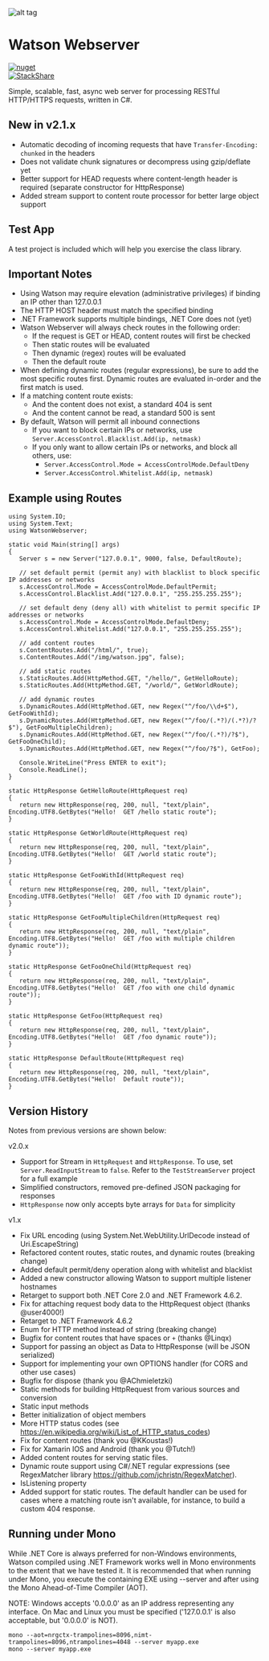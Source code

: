 ![alt tag](https://github.com/jchristn/watsonwebserver/blob/master/assets/watson.ico)

# Watson Webserver

[![nuget](https://badge.fury.io/nu/Object.svg)](https://www.nuget.org/packages/Watson/)     
[![StackShare](https://img.shields.io/badge/tech-stack-0690fa.svg?style=flat)](https://stackshare.io/jchristn/watsonwebserver)

Simple, scalable, fast, async web server for processing RESTful HTTP/HTTPS requests, written in C#.

## New in v2.1.x

- Automatic decoding of incoming requests that have ```Transfer-Encoding: chunked``` in the headers
- Does not validate chunk signatures or decompress using gzip/deflate yet
- Better support for HEAD requests where content-length header is required (separate constructor for HttpResponse)
- Added stream support to content route processor for better large object support

## Test App

A test project is included which will help you exercise the class library.

## Important Notes

- Using Watson may require elevation (administrative privileges) if binding an IP other than 127.0.0.1
- The HTTP HOST header must match the specified binding
- .NET Framework supports multiple bindings, .NET Core does not (yet)
- Watson Webserver will always check routes in the following order:
  - If the request is GET or HEAD, content routes will first be checked
  - Then static routes will be evaluated
  - Then dynamic (regex) routes will be evaluated
  - Then the default route
- When defining dynamic routes (regular expressions), be sure to add the most specific routes first.  Dynamic routes are evaluated in-order and the first match is used.
- If a matching content route exists:
  - And the content does not exist, a standard 404 is sent
  - And the content cannot be read, a standard 500 is sent
- By default, Watson will permit all inbound connections
  - If you want to block certain IPs or networks, use ```Server.AccessControl.Blacklist.Add(ip, netmask)```
  - If you only want to allow certain IPs or networks, and block all others, use:
    - ```Server.AccessControl.Mode = AccessControlMode.DefaultDeny```
    - ```Server.AccessControl.Whitelist.Add(ip, netmask)```
    
## Example using Routes
```
using System.IO;
using System.Text;
using WatsonWebserver;

static void Main(string[] args)
{
   Server s = new Server("127.0.0.1", 9000, false, DefaultRoute);

   // set default permit (permit any) with blacklist to block specific IP addresses or networks
   s.AccessControl.Mode = AccessControlMode.DefaultPermit;
   s.AccessControl.Blacklist.Add("127.0.0.1", "255.255.255.255");  

   // set default deny (deny all) with whitelist to permit specific IP addresses or networks
   s.AccessControl.Mode = AccessControlMode.DefaultDeny;
   s.AccessControl.Whitelist.Add("127.0.0.1", "255.255.255.255");

   // add content routes
   s.ContentRoutes.Add("/html/", true);
   s.ContentRoutes.Add("/img/watson.jpg", false);

   // add static routes
   s.StaticRoutes.Add(HttpMethod.GET, "/hello/", GetHelloRoute);
   s.StaticRoutes.Add(HttpMethod.GET, "/world/", GetWorldRoute);

   // add dynamic routes
   s.DynamicRoutes.Add(HttpMethod.GET, new Regex("^/foo/\\d+$"), GetFooWithId);
   s.DynamicRoutes.Add(HttpMethod.GET, new Regex("^/foo/(.*?)/(.*?)/?$"), GetFooMultipleChildren);
   s.DynamicRoutes.Add(HttpMethod.GET, new Regex("^/foo/(.*?)/?$"), GetFooOneChild);
   s.DynamicRoutes.Add(HttpMethod.GET, new Regex("^/foo/?$"), GetFoo); 

   Console.WriteLine("Press ENTER to exit");
   Console.ReadLine();
}

static HttpResponse GetHelloRoute(HttpRequest req)
{
   return new HttpResponse(req, 200, null, "text/plain", Encoding.UTF8.GetBytes("Hello!  GET /hello static route");
}

static HttpResponse GetWorldRoute(HttpRequest req)
{
   return new HttpResponse(req, 200, null, "text/plain", Encoding.UTF8.GetBytes("Hello!  GET /world static route");
}

static HttpResponse GetFooWithId(HttpRequest req)
{
   return new HttpResponse(req, 200, null, "text/plain", Encoding.UTF8.GetBytes("Hello!  GET /foo with ID dynamic route");
}

static HttpResponse GetFooMultipleChildren(HttpRequest req)
{ 
   return new HttpResponse(req, 200, null, "text/plain", Encoding.UTF8.GetBytes("Hello!  GET /foo with multiple children dynamic route"));
}

static HttpResponse GetFooOneChild(HttpRequest req)
{ 
   return new HttpResponse(req, 200, null, "text/plain", Encoding.UTF8.GetBytes("Hello!  GET /foo with one child dynamic route"));
}

static HttpResponse GetFoo(HttpRequest req)
{ 
   return new HttpResponse(req, 200, null, "text/plain", Encoding.UTF8.GetBytes("Hello!  GET /foo dynamic route"));
}

static HttpResponse DefaultRoute(HttpRequest req)
{
   return new HttpResponse(req, 200, null, "text/plain", Encoding.UTF8.GetBytes("Hello!  Default route"));
}
```
 
## Version History

Notes from previous versions are shown below:

v2.0.x

- Support for Stream in ```HttpRequest``` and ```HttpResponse```.  To use, set ```Server.ReadInputStream``` to ```false```.  Refer to the ```TestStreamServer``` project for a full example
- Simplified constructors, removed pre-defined JSON packaging for responses
- ```HttpResponse``` now only accepts byte arrays for ```Data``` for simplicity

v1.x

- Fix URL encoding (using System.Net.WebUtility.UrlDecode instead of Uri.EscapeString)
- Refactored content routes, static routes, and dynamic routes (breaking change)
- Added default permit/deny operation along with whitelist and blacklist
- Added a new constructor allowing Watson to support multiple listener hostnames
- Retarget to support both .NET Core 2.0 and .NET Framework 4.6.2.
- Fix for attaching request body data to the HttpRequest object (thanks @user4000!)
- Retarget to .NET Framework 4.6.2
- Enum for HTTP method instead of string (breaking change)
- Bugfix for content routes that have spaces or ```+``` (thanks @Linqx)
- Support for passing an object as Data to HttpResponse (will be JSON serialized)
- Support for implementing your own OPTIONS handler (for CORS and other use cases)
- Bugfix for dispose (thank you @AChmieletzki)
- Static methods for building HttpRequest from various sources and conversion
- Static input methods
- Better initialization of object members
- More HTTP status codes (see https://en.wikipedia.org/wiki/List_of_HTTP_status_codes)
- Fix for content routes (thank you @KKoustas!)
- Fix for Xamarin IOS and Android (thank you @Tutch!)
- Added content routes for serving static files.
- Dynamic route support using C#/.NET regular expressions (see RegexMatcher library https://github.com/jchristn/RegexMatcher).
- IsListening property
- Added support for static routes.  The default handler can be used for cases where a matching route isn't available, for instance, to build a custom 404 response.

## Running under Mono

While .NET Core is always preferred for non-Windows environments, Watson compiled using .NET Framework works well in Mono environments to the extent that we have tested it. It is recommended that when running under Mono, you execute the containing EXE using --server and after using the Mono Ahead-of-Time Compiler (AOT).

NOTE: Windows accepts '0.0.0.0' as an IP address representing any interface.  On Mac and Linux you must be specified ('127.0.0.1' is also acceptable, but '0.0.0.0' is NOT).

```
mono --aot=nrgctx-trampolines=8096,nimt-trampolines=8096,ntrampolines=4048 --server myapp.exe
mono --server myapp.exe
```